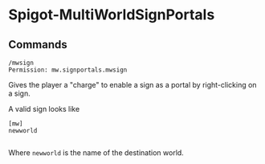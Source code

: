 # Spigot-MultiWorldSignPortals

## Commands

```
/mwsign
Permission: mw.signportals.mwsign
```

Gives the player a "charge" to enable a sign as a portal by right-clicking on a sign.

A valid sign looks like

```
[mw]
newworld


```

Where `newworld` is the name of the destination world.